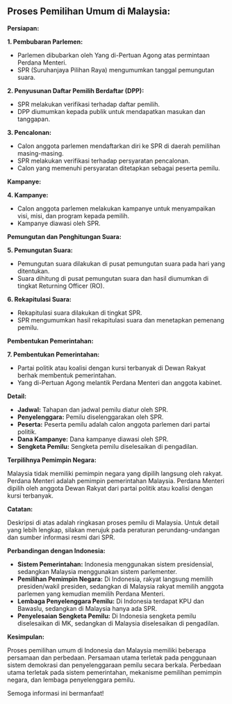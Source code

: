 ## Proses Pemilihan Umum di Malaysia:

**Persiapan:**

**1. Pembubaran Parlemen:**

* Parlemen dibubarkan oleh Yang di-Pertuan Agong atas permintaan Perdana Menteri.
* SPR (Suruhanjaya Pilihan Raya) mengumumkan tanggal pemungutan suara.

**2. Penyusunan Daftar Pemilih Berdaftar (DPP):**

* SPR melakukan verifikasi terhadap daftar pemilih.
* DPP diumumkan kepada publik untuk mendapatkan masukan dan tanggapan.

**3. Pencalonan:**

* Calon anggota parlemen mendaftarkan diri ke SPR di daerah pemilihan masing-masing.
* SPR melakukan verifikasi terhadap persyaratan pencalonan.
* Calon yang memenuhi persyaratan ditetapkan sebagai peserta pemilu.

**Kampanye:**

**4. Kampanye:**

* Calon anggota parlemen melakukan kampanye untuk menyampaikan visi, misi, dan program kepada pemilih.
* Kampanye diawasi oleh SPR.

**Pemungutan dan Penghitungan Suara:**

**5. Pemungutan Suara:**

* Pemungutan suara dilakukan di pusat pemungutan suara pada hari yang ditentukan.
* Suara dihitung di pusat pemungutan suara dan hasil diumumkan di tingkat Returning Officer (RO).

**6. Rekapitulasi Suara:**

* Rekapitulasi suara dilakukan di tingkat SPR.
* SPR mengumumkan hasil rekapitulasi suara dan menetapkan pemenang pemilu.

**Pembentukan Pemerintahan:**

**7. Pembentukan Pemerintahan:**

* Partai politik atau koalisi dengan kursi terbanyak di Dewan Rakyat berhak membentuk pemerintahan.
* Yang di-Pertuan Agong melantik Perdana Menteri dan anggota kabinet.

**Detail:**

* **Jadwal:** Tahapan dan jadwal pemilu diatur oleh SPR.
* **Penyelenggara:** Pemilu diselenggarakan oleh SPR.
* **Peserta:** Peserta pemilu adalah calon anggota parlemen dari partai politik.
* **Dana Kampanye:** Dana kampanye diawasi oleh SPR.
* **Sengketa Pemilu:** Sengketa pemilu diselesaikan di pengadilan.

**Terpilihnya Pemimpin Negara:**

Malaysia tidak memiliki pemimpin negara yang dipilih langsung oleh rakyat. Perdana Menteri adalah pemimpin pemerintahan Malaysia. Perdana Menteri dipilih oleh anggota Dewan Rakyat dari partai politik atau koalisi dengan kursi terbanyak.

**Catatan:**

Deskripsi di atas adalah ringkasan proses pemilu di Malaysia. Untuk detail yang lebih lengkap, silakan merujuk pada peraturan perundang-undangan dan sumber informasi resmi dari SPR.

**Perbandingan dengan Indonesia:**

* **Sistem Pemerintahan:** Indonesia menggunakan sistem presidensial, sedangkan Malaysia menggunakan sistem parlementer.
* **Pemilihan Pemimpin Negara:** Di Indonesia, rakyat langsung memilih presiden/wakil presiden, sedangkan di Malaysia rakyat memilih anggota parlemen yang kemudian memilih Perdana Menteri.
* **Lembaga Penyelenggara Pemilu:** Di Indonesia terdapat KPU dan Bawaslu, sedangkan di Malaysia hanya ada SPR.
* **Penyelesaian Sengketa Pemilu:** Di Indonesia sengketa pemilu diselesaikan di MK, sedangkan di Malaysia diselesaikan di pengadilan.

**Kesimpulan:**

Proses pemilihan umum di Indonesia dan Malaysia memiliki beberapa persamaan dan perbedaan. Persamaan utama terletak pada penggunaan sistem demokrasi dan penyelenggaraan pemilu secara berkala. Perbedaan utama terletak pada sistem pemerintahan, mekanisme pemilihan pemimpin negara, dan lembaga penyelenggara pemilu.

Semoga informasi ini bermanfaat!